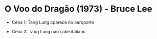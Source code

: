 # O Voo do Dragão (1973) - Bruce Lee

- Cena 1: Tang Lung aparece no aeroporto

- Cena 2: Tabg Lung não sabe italiano